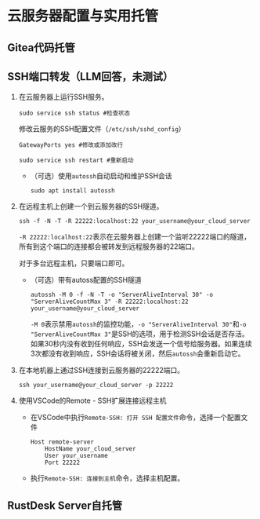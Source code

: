 # 云服务器配置与实用托管

## Gitea代码托管



## SSH端口转发（LLM回答，未测试）

1. 在云服务器上运行SSH服务。

   ```shell
   sudo service ssh status #检查状态
   ```

   修改云服务的SSH配置文件（`/etc/ssh/sshd_config`）

   ```text
   GatewayPorts yes #修改或添加改行
   ```

   ```shell
   sudo service ssh restart #重新启动
   ```

   - （可选）使用`autossh`自动启动和维护SSH会话

     ```shell
     sudo apt install autossh
     ```

     

2. 在远程主机上创建一个到云服务器的SSH隧道。

   ```shell
   ssh -f -N -T -R 22222:localhost:22 your_username@your_cloud_server
   ```

   `-R 22222:localhost:22`表示在云服务器上创建一个监听22222端口的隧道，所有到这个端口的连接都会被转发到远程服务器的22端口。

   对于多台远程主机，只要端口即可。

   - （可选）带有autoss配置的SSH隧道

     ```shell
     autossh -M 0 -f -N -T -o "ServerAliveInterval 30" -o "ServerAliveCountMax 3" -R 22222:localhost:22 your_username@your_cloud_server
     ```

     `-M 0`表示禁用`autossh`的监控功能，`-o "ServerAliveInterval 30"`和`-o "ServerAliveCountMax 3"`是SSH的选项，用于检测SSH会话是否存活。如果30秒内没有收到任何响应，SSH会发送一个信号给服务器。如果连续3次都没有收到响应，SSH会话将被关闭，然后`autossh`会重新启动它。

3. 在本地机器上通过SSH连接到云服务器的22222端口。

   ```shell
   ssh your_username@your_cloud_server -p 22222
   ```

4. 使用VSCode的Remote - SSH扩展连接远程主机

   - 在VSCode中执行`Remote-SSH: 打开 SSH 配置文件`命令，选择一个配置文件

     ```text
     Host remote-server
         HostName your_cloud_server
         User your_username
         Port 22222
     ```

   - 执行`Remote-SSH: 连接到主机`命令，选择主机配置。

## RustDesk Server自托管

